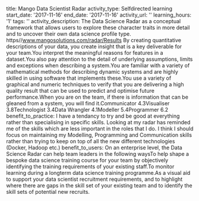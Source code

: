 title: Mango Data Scientist Radar
activity_type: Selfdirected learning
start_date: '2017-11-16'
end_date: '2017-11-16'
activity_url: ''
learning_hours: '1'
tags: ''
activity_description: The Data Science Radar as a conceptual framework that allows
  users to explore these character traits in more detail and to uncover their own
  data science profile type. https//www.mangosolutions.com/radar/Results By creating
  quantitative descriptions of your data, you create insight that is a key deliverable
  for your team.You interpret the meaningful reasons for features in a dataset.You
  also pay attention to the detail of underlying assumptions, limits and exceptions
  when describing a system.You are familiar with a variety of mathematical methods
  for describing dynamic systems and are highly skilled in using software that implements
  these.You use a variety of graphical and numeric techniques to verify that you are
  delivering a high quality result that can be used to predict and optimise future
  performance.When you are on the team, if there is information that can be gleaned
  from a system, you will find it.Communicator 4.3Visualiser 3.8Technologist 3.4Data
  Wrangler 4.1Modeller 5.4Programmer 6.2
benefit_to_practice: I have a tendancy to try and be good at everything rather than
  specialising in specific skills. Looking at my radar has reminded me of the skills
  which are less important in the roles that I do. I think I should focus on maintaining
  my Modelling, Programming and Communication skills rather than trying to keep on
  top of all the new different technologies (Docker, Hadoop etc.)
benefit_to_users: On an enterprise level, the Data Science Radar can help team leaders
  in the following waysTo help shape a bespoke data science training course for your
  team by objectively identifying the training requirements of your existing staff.To
  monitor learning during a longterm data science training programme.As a visual aid
  to support your data scientist recruitment requirements, and to highlight where
  there are gaps in the skill set of your existing team and to identify the skill
  sets of potential new recruits.
